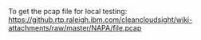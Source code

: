To get the pcap file for local testing:
https://github.rtp.raleigh.ibm.com/cleancloudsight/wiki-attachments/raw/master/NAPA/file.pcap

